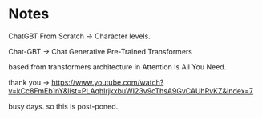 # Notes

ChatGBT From Scratch -> Character levels. 

Chat-GBT -> Chat Generative Pre-Trained Transformers 

based from transformers architecture in Attention Is All You Need. 

thank you -> https://www.youtube.com/watch?v=kCc8FmEb1nY&list=PLAqhIrjkxbuWI23v9cThsA9GvCAUhRvKZ&index=7 

busy days. so this is post-poned. 



